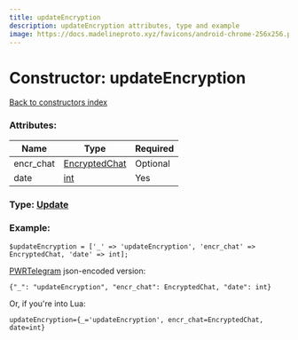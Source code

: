 ```yaml
---
title: updateEncryption
description: updateEncryption attributes, type and example
image: https://docs.madelineproto.xyz/favicons/android-chrome-256x256.png
---
```

# Constructor: updateEncryption  
[Back to constructors index](index.md)



### Attributes:

| Name     |    Type       | Required |
|----------|---------------|----------|
|encr\_chat|[EncryptedChat](../types/EncryptedChat.md) | Optional|
|date|[int](../types/int.md) | Yes|



### Type: [Update](../types/Update.md)


### Example:

```
$updateEncryption = ['_' => 'updateEncryption', 'encr_chat' => EncryptedChat, 'date' => int];
```  

[PWRTelegram](https://pwrtelegram.xyz) json-encoded version:

```
{"_": "updateEncryption", "encr_chat": EncryptedChat, "date": int}
```


Or, if you're into Lua:  


```
updateEncryption={_='updateEncryption', encr_chat=EncryptedChat, date=int}

```


